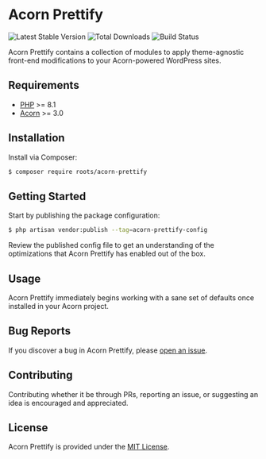 # Acorn Prettify

![Latest Stable Version](https://img.shields.io/packagist/v/roots/acorn-prettify.svg?style=flat-square)
![Total Downloads](https://img.shields.io/packagist/dt/roots/acorn-prettify.svg?style=flat-square)
![Build Status](https://img.shields.io/github/actions/workflow/status/roots/acorn-prettify/main.yml?branch=main&style=flat-square)

Acorn Prettify contains a collection of modules to apply theme-agnostic front-end modifications to your Acorn-powered WordPress sites.

## Requirements

- [PHP](https://secure.php.net/manual/en/install.php) >= 8.1
- [Acorn](https://github.com/roots/acorn) >= 3.0

## Installation

Install via Composer:

```sh
$ composer require roots/acorn-prettify
```

## Getting Started

Start by publishing the package configuration:

```sh
$ php artisan vendor:publish --tag=acorn-prettify-config
```

Review the published config file to get an understanding of the optimizations that Acorn Prettify has enabled out of the box.

## Usage

Acorn Prettify immediately begins working with a sane set of defaults once installed in your Acorn project.

## Bug Reports

If you discover a bug in Acorn Prettify, please [open an issue](https://github.com/roots/acorn-prettify/issues).

## Contributing

Contributing whether it be through PRs, reporting an issue, or suggesting an idea is encouraged and appreciated.

## License

Acorn Prettify is provided under the [MIT License](LICENSE.md).
